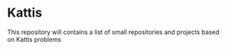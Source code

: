 # Kattis

This repository will contains a list of small repositories and projects based on Kattis problems
